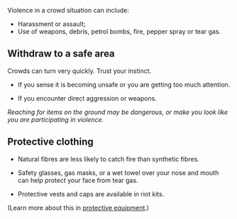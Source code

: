 [Title]: # (Violence)
[Order]: # (8)

Violence in a crowd situation can include: 

*	Harassment or assault;
*	Use of weapons, debris, petrol bombs, fire, pepper spray or tear gas. 

## Withdraw to a safe area

Crowds can turn very quickly. Trust your instinct.  

*	If you sense it is becoming unsafe or you are getting too much attention.

*   If you encounter direct aggression or weapons.

*Reaching for items on the ground may be dangerous, or make you look like you are participating in violence.* 

## Protective clothing

*	Natural fibres are less likely to catch fire than synthetic fibres. 

*	Safety glasses, gas masks, or a wet towel over your nose and mouth can help protect your face from tear gas. 

*   Protective vests and caps are available in riot kits.  

(Learn more about this in [protective equipment](umbrella://lesson/protective-equipment).)
